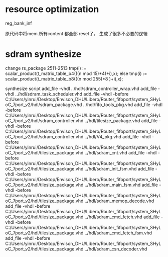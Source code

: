 # resource optimization

reg_bank_inf

原代码中将mem 所有content 都全部 reset了， 生成了很多不必要的逻辑

# sdram synthesize
change rs_package 
2511-2513
      tmp(i) := scalar_product(t_matrix_table_b4(((n mod 15)*4)+i),x);
    else
      tmp(i) := scalar_product(t_matrix_table_b8(((n mod 255)*8 )+i),x);


synthesize script
add_file -vhdl ../hdl/sdram_controller_wrap.vhd
add_file -vhdl ../hdl/sdram_task_scheduler.vhd
add_file -vhdl -before C:/Users/yinrui/Desktop/Envison_DHU/Libero/Router_fifoport/system_SHyLoC_7port_v2/hdl/sdram_package.vhd ../hdl/fifo_tools_pkg.vhd
add_file -vhdl -before C:/Users/yinrui/Desktop/Envison_DHU/Libero/Router_fifoport/system_SHyLoC_7port_v2/hdl/sdram_controller.vhd ../hdl/tilesize_package.vhd
add_file -vhdl -before C:/Users/yinrui/Desktop/Envison_DHU/Libero/Router_fifoport/system_SHyLoC_7port_v2/hdl/sdram_controller.vhd ../hdl/V4_pkg.vhd
add_file -vhdl -before C:/Users/yinrui/Desktop/Envison_DHU/Libero/Router_fifoport/system_SHyLoC_7port_v2/hdl/tilesize_package.vhd ../hdl/sdram_cnt.vhd
add_file -vhdl -before C:/Users/yinrui/Desktop/Envison_DHU/Libero/Router_fifoport/system_SHyLoC_7port_v2/hdl/tilesize_package.vhd ../hdl/sdram_init_fsm.vhd
add_file -vhdl -before C:/Users/yinrui/Desktop/Envison_DHU/Libero/Router_fifoport/system_SHyLoC_7port_v2/hdl/tilesize_package.vhd ../hdl/sdram_main_fsm.vhd
add_file -vhdl -before C:/Users/yinrui/Desktop/Envison_DHU/Libero/Router_fifoport/system_SHyLoC_7port_v2/hdl/tilesize_package.vhd ../hdl/sdram_memop_decode.vhd
add_file -vhdl -before C:/Users/yinrui/Desktop/Envison_DHU/Libero/Router_fifoport/system_SHyLoC_7port_v2/hdl/tilesize_package.vhd ../hdl/sdram_cmd_fetch.vhd
add_file -vhdl -before C:/Users/yinrui/Desktop/Envison_DHU/Libero/Router_fifoport/system_SHyLoC_7port_v2/hdl/tilesize_package.vhd ../hdl/sdram_cmd_fetch_fsm.vhd
add_file -vhdl -before C:/Users/yinrui/Desktop/Envison_DHU/Libero/Router_fifoport/system_SHyLoC_7port_v2/hdl/tilesize_package.vhd ../hdl/sdram_csn_decoder.vhd